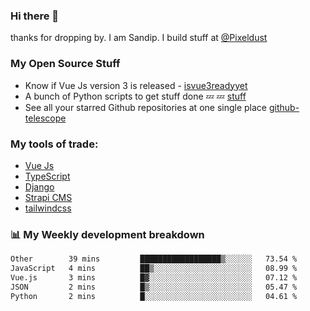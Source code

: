 ### Hi there 👋

thanks for dropping by.
I am Sandip. I build stuff at [@Pixeldust](github.com/pixeldust-in/)

###  **My Open Source Stuff**

 - Know if Vue Js version 3 is released -  [isvue3readyyet](https://github.com/sandiprb/isvue3readyyet)
 - A bunch of Python scripts to get stuff done 💤 💤 [stuff](https://github.com/sandiprb/stuff)
 - See all your starred Github repositories at one single place [github-telescope](https://github.com/sandiprb/github-telescope)



###  **My tools of trade:**
 - [Vue Js](https://github.com/vuejs/vue/)
 - [TypeScript](https://github.com/microsoft/TypeScript)
 - [Django](github.com/django/django)
 - [Strapi CMS](github.com/strapi/strapi)
 - [tailwindcss](https://github.com/tailwindlabs/tailwindcss)


###  📊 **My Weekly development breakdown**
<!--START_SECTION:waka-->

```txt
Other        39 mins         ██████████████████▒░░░░░░   73.54 %
JavaScript   4 mins          ██▒░░░░░░░░░░░░░░░░░░░░░░   08.99 %
Vue.js       3 mins          █▓░░░░░░░░░░░░░░░░░░░░░░░   07.12 %
JSON         2 mins          █▒░░░░░░░░░░░░░░░░░░░░░░░   05.47 %
Python       2 mins          █░░░░░░░░░░░░░░░░░░░░░░░░   04.61 %
```

<!--END_SECTION:waka-->
